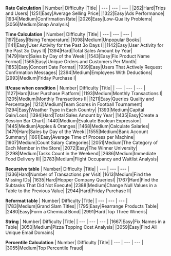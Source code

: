 **Rate Calculation**
| Number| Difficulty |Title|
| ---   | ---        | --- |
|262|Hard|Trips and Users|
|1251|Easy|Average Selling Price|
|1322|Easy|Ads Performance|
|1934|Medium|Confirmation Rate|
|2026|Easy|Low-Quality Problems|
|3056|Medium|Snap Analysis|


**Time Calculation**
| Number| Difficulty |Title|
| ---   | ---        | --- |
|197|Easy|Rising Temperature|
|1098|Medium|Unpopular Books|
|1141|Easy|User Activity for the Past 3o Days I|
|1142|Easy|User Activity for the Past 3o Days II|
|1394|Hard|Total Sales Amount by Year|
|1479|Hard|Sales by Day of the Week|
|1543|Easy|Fix Product Name Format|
|1565|Easy|Unique Orders and Customers Per Month|
|1853|Easy|Concert Date Format|
|1939|Easy|Users That Actively Request Confirmation Messages|
|2394|Medium|Employees With Deductions|
|2993|Medium|Friday Purchase I|

**If/case when condition**
| Number| Difficulty |Title|
| ---   | ---        | --- |
|1127|Hard|User Purchase Platform|
|1193|Medium|Monthly Transactions I|
|1205|Medium|Monthly Transactions II|
|1211|Easy|Queries Quality and Percentage|
|1212|Medium|Team Scores in Football Tournament|
|1294|Easy|Weather Type in Each Country|
|1393|Medium|Capital Gain/Loss|
|1394|Hard|Total Sales Amount by Year|
|1435|Easy|Create a Session Bar Chart|
|1440|Medium|Evaluate Boolean Expression|
|1445|Medium|Apples & Oranges|
|1468|Medium|Calculate Salaries|
|1479|Hard|Sales by Day of the Week|
|1555|Medium|Bank Account Summary|
|1661|Easy|Average Time of Process per Machine|
|1907|Medium|Count Salary Categories|
|2051|Medium|The Category of Each Member in the Store|
|2072|Easy|The Winner University|
|2298|Medium|Tasks Count in the Weekend|
|2686|Medium|Immediate Food Delivery III|
|2783|Medium|Flight Occupancy and Waitlist Analysis|


**Recursive table**
| Number| Difficulty |Title|
| ---   | ---        | --- |
|1336|Hard|Number of Transactions per Visit|
|1613|Medium|Find the Missing IDs|
|1635|Hard|Hopper Company QueriesI|
|1767|Hard|Find the Subtasks That Did Not Execute|
|2388|Medium|Change Null Values in a Table to the Previous Value|
|2944|Hard|Friday Purchase II|

**Reformat table**
| Number| Difficulty |Title|
| ---   | ---        | --- |
|1783|Medium|Grand Slam Titles|
|1795|Easy|Rearrange Products Table|
|2480|Easy|Form a Chemical Bond|
|2991|Hard|Top Three Wineris|


**String**
| Number| Difficulty |Title|
| ---   | ---        | --- |
|1667|Easy|Fix Names in a Table|
|3050|Medium|Pizza Topping Cost Analysis|
|3059|Easy|Find All Unique Email Domains|

**Percentile Calculation**
| Number| Difficulty |Title|
| ---   | ---        | --- |
|3055|Medium|Top Percentile Fraud|
